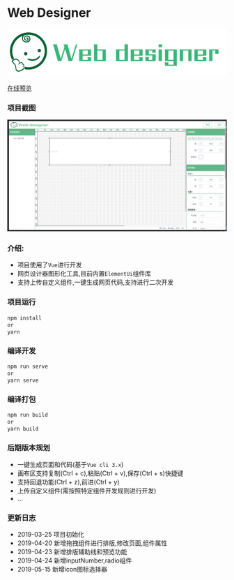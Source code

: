 # Web Designer
![](src/assets/logo1.png)

[在线预览](https://xiaoai7904.github.io/web_designer)

### 项目截图
![](src/assets/1.png)
### 介绍: 
* 项目使用了`Vue`进行开发
* 网页设计器图形化工具,目前内置`ElementUi`组件库
* 支持上传自定义组件,一键生成网页代码,支持进行二次开发

### 项目运行
```
npm install
or
yarn
```

### 编译开发
```
npm run serve
or
yarn serve
```

### 编译打包
```
npm run build
or
yarn build
```
### 后期版本规划
* 一键生成页面和代码(基于`Vue cli 3.x`)
* 画布区支持复制(Ctrl + c),粘贴(Ctrl + v),保存(Ctrl + s)快捷键
* 支持回退功能(Ctrl + z),前进(Ctrl + y)
* 上传自定义组件(需按照特定组件开发规则进行开发)
* ...

### 更新日志
* 2019-03-25 项目初始化
* 2019-04-20 新增拖拽组件进行排版,修改页面,组件属性
* 2019-04-23 新增排版辅助线和预览功能
* 2019-04-24 新增inputNumber,radio组件
* 2019-05-15 新增icon图标选择器